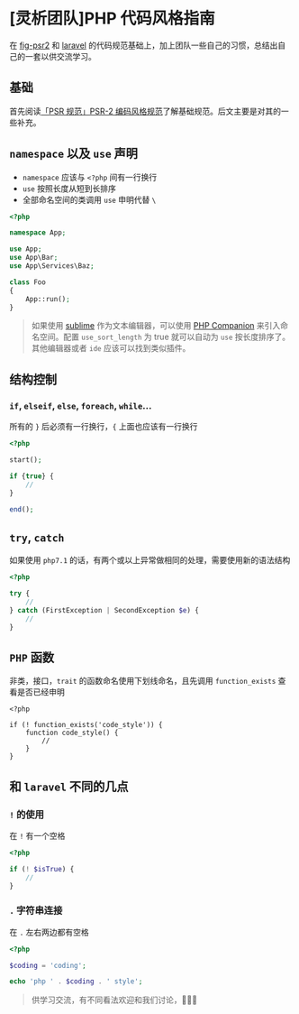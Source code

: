 # [灵析团队]PHP 代码风格指南

在 [fig-psr2](https://github.com/php-fig/fig-standards/blob/master/accepted/PSR-2-coding-style-guide.md) 和 [laravel](https://laravel.com/) 的代码规范基础上，加上团队一些自己的习惯，总结出自己的一套以供交流学习。

## 基础

首先阅读[「PSR 规范」PSR-2 编码风格规范](https://laravel-china.org/topics/2079)了解基础规范。后文主要是对其的一些补充。

## `namespace` 以及 `use` 声明

- `namespace` 应该与 `<?php` 间有一行换行
- `use` 按照长度从短到长排序
- 全部命名空间的类调用 `use` 申明代替 `\`

```php
<?php

namespace App;

use App;
use App\Bar;
use App\Services\Baz;

class Foo
{
	App::run();
}
```

> 如果使用 [sublime](http://www.sublimetext.com/) 作为文本编辑器，可以使用 [PHP Companion](https://packagecontrol.io/packages/PHP%20Companion) 来引入命名空间。配置 `use_sort_length` 为 true 就可以自动为 `use` 按长度排序了。其他编辑器或者 `ide` 应该可以找到类似插件。
## 结构控制

### `if`, `elseif`, `else`, `foreach`, `while`...

所有的 `}` 后必须有一行换行，`{` 上面也应该有一行换行

```php
<?php

start();

if {true} {
	//
}

end();
```

## `try`, `catch`

如果使用 `php7.1` 的话，有两个或以上异常做相同的处理，需要使用新的语法结构

```php
<?php

try {
	//
} catch (FirstException | SecondException $e) {
	//
}
```

## `PHP` 函数

非类，接口，`trait` 的函数命名使用下划线命名，且先调用 `function_exists` 查看是否已经申明

```
<?php

if (! function_exists('code_style')) {
	function code_style() {
		//
	}
}

```

## 和 `laravel` 不同的几点

### `!` 的使用

在 `!` 有一个空格

```php
<?php

if (! $isTrue) {
	//
}
```

### `.` 字符串连接

在 `.` 左右两边都有空格

```php
<?php

$coding = 'coding';

echo 'php ' . $coding . ' style';
```

> 供学习交流，有不同看法欢迎和我们讨论，🍻🍻🍻
